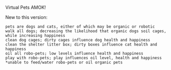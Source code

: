 Virtual Pets AMOK!

New to this version:

	pets are dogs and cats, either of which may be organic or robotic
	walk all dogs; decreasing the likelihood that organic dogs soil cages, while increasing happiness
	clean dog cages; dirty cages influence dog health and happiness
	clean the shelter litter box; dirty boxes influence cat health and happiness
	oil all robo-pets; low levels influence health and happiness
	play with robo-pets; play influences oil level, health and happiness
	*unable to feed/water robo-pets or oil organic pets
